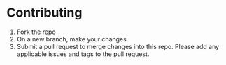 # Contributing

1. Fork the repo
2. On a new branch, make your changes
3. Submit a pull request to merge changes into this repo. Please add any applicable issues and tags to the pull request.
